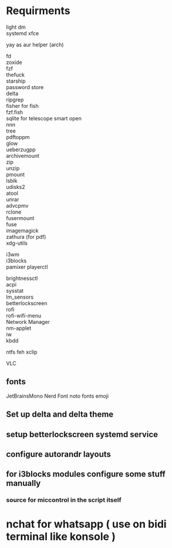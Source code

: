 # Requirments

light dm  
systemd
xfce

yay as aur helper (arch)

fd  
zoxide  
fzf  
thefuck  
starship  
password store  
delta  
ripgrep  
fisher for fish  
fzf.fish  
sqlite for telescope smart open  
nnn  
tree  
pdftoppm  
glow  
ueberzugpp  
archivemount  
zip  
unzip  
pmount  
lsblk  
udisks2  
atool  
unrar  
advcpmv  
rclone  
fusermount  
fuse  
imagemagick  
zathura (for pdf)  
xdg-utils

i3wm  
i3blocks  
pamixer
playerctl

<!-- pactl -->

brightnessctl  
acpi  
sysstat  
lm_sensors  
betterlockscreen  
rofi  
rofi-wifi-menu  
Network Manager  
nm-applet  
iw  
kbdd

<!-- dunst   -->
<!-- xrandr   -->
<!-- arandr   -->
<!-- numlockx   -->
<!-- xidlehook   -->
<!-- autorandr -->

<!-- dolphin -->

ntfs
feh
xclip

VLC

## fonts

JetBrainsMono Nerd Font
noto fonts emoji

## Set up delta and delta theme

## setup betterlockscreen systemd service

## configure autorandr layouts

## for i3blocks modules configure some stuff manually

### source for miccontrol in the script itself

# nchat for whatsapp ( use on bidi terminal like konsole )
